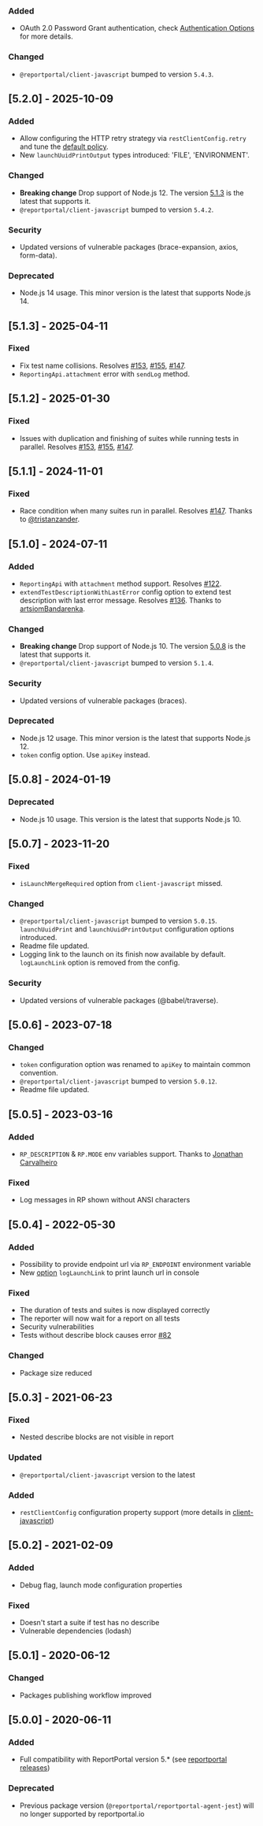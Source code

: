 ### Added
- OAuth 2.0 Password Grant authentication, check [Authentication Options](https://github.com/reportportal/agent-js-cucumber?tab=readme-ov-file#authentication-options) for more details.
### Changed
- `@reportportal/client-javascript` bumped to version `5.4.3`.

## [5.2.0] - 2025-10-09
### Added
- Allow configuring the HTTP retry strategy via `restClientConfig.retry` and tune the [default policy](https://github.com/reportportal/client-javascript?tab=readme-ov-file#retry-configuration).
- New `launchUuidPrintOutput` types introduced: 'FILE', 'ENVIRONMENT'.
### Changed
- **Breaking change** Drop support of Node.js 12. The version [5.1.3](https://github.com/reportportal/agent-js-jest/releases/tag/v5.1.3) is the latest that supports it.
- `@reportportal/client-javascript` bumped to version `5.4.2`.
### Security
- Updated versions of vulnerable packages (brace-expansion, axios, form-data).
### Deprecated
- Node.js 14 usage. This minor version is the latest that supports Node.js 14.

## [5.1.3] - 2025-04-11
### Fixed
- Fix test name collisions. Resolves [#153](https://github.com/reportportal/agent-js-jest/issues/153), [#155](https://github.com/reportportal/agent-js-jest/issues/155), [#147](https://github.com/reportportal/agent-js-jest/issues/147).
- `ReportingApi.attachment` error with `sendLog` method.

## [5.1.2] - 2025-01-30
### Fixed
- Issues with duplication and finishing of suites while running tests in parallel. Resolves [#153](https://github.com/reportportal/agent-js-jest/issues/153), [#155](https://github.com/reportportal/agent-js-jest/issues/155), [#147](https://github.com/reportportal/agent-js-jest/issues/147).

## [5.1.1] - 2024-11-01
### Fixed
- Race condition when many suites run in parallel. Resolves [#147](https://github.com/reportportal/agent-js-jest/issues/147). Thanks to [@tristanzander](https://github.com/tristanzander).

## [5.1.0] - 2024-07-11
### Added
- `ReportingApi` with `attachment` method support. Resolves [#122](https://github.com/reportportal/agent-js-jest/issues/122).
- `extendTestDescriptionWithLastError` config option to extend test description with last error message. Resolves [#136](https://github.com/reportportal/agent-js-jest/issues/136). Thanks to [artsiomBandarenka](https://github.com/artsiomBandarenka).
### Changed
- **Breaking change** Drop support of Node.js 10. The version [5.0.8](https://github.com/reportportal/agent-js-jest/releases/tag/v5.0.8) is the latest that supports it.
- `@reportportal/client-javascript` bumped to version `5.1.4`.
### Security
- Updated versions of vulnerable packages (braces).
### Deprecated
- Node.js 12 usage. This minor version is the latest that supports Node.js 12.
- `token` config option. Use `apiKey` instead.

## [5.0.8] - 2024-01-19
### Deprecated
- Node.js 10 usage. This version is the latest that supports Node.js 10.

## [5.0.7] - 2023-11-20
### Fixed
- `isLaunchMergeRequired` option from `client-javascript` missed.
### Changed
- `@reportportal/client-javascript` bumped to version `5.0.15`. `launchUuidPrint` and `launchUuidPrintOutput` configuration options introduced.
- Readme file updated.
- Logging link to the launch on its finish now available by default. `logLaunchLink` option is removed from the config.
### Security
- Updated versions of vulnerable packages (@babel/traverse).

## [5.0.6] - 2023-07-18
### Changed
- `token` configuration option was renamed to `apiKey` to maintain common convention.
- `@reportportal/client-javascript` bumped to version `5.0.12`.
- Readme file updated.

## [5.0.5] - 2023-03-16
### Added
- `RP_DESCRIPTION` & `RP.MODE` env variables support. Thanks to [Jonathan Carvalheiro](https://github.com/Jonathan-Carvalheiro)
### Fixed
- Log messages in RP shown without ANSI characters

## [5.0.4] - 2022-05-30
### Added
- Possibility to provide endpoint url via `RP_ENDPOINT` environment variable
- New [option](./README.md#loglaunchlink-flag) `logLaunchLink` to print launch url in console
### Fixed
- The duration of tests and suites is now displayed correctly
- The reporter will now wait for a report on all tests
- Security vulnerabilities
- Tests without describe block causes error [#82](https://github.com/reportportal/agent-js-jest/issues/82)
### Changed
- Package size reduced

## [5.0.3] - 2021-06-23
### Fixed
- Nested describe blocks are not visible in report
### Updated
- `@reportportal/client-javascript` version to the latest
### Added
- `restClientConfig` configuration property support (more details in [client-javascript](https://github.com/reportportal/client-javascript))

## [5.0.2] - 2021-02-09
### Added
- Debug flag, launch mode configuration properties
### Fixed
- Doesn't start a suite if test has no describe
- Vulnerable dependencies (lodash)

## [5.0.1] - 2020-06-12
### Changed
- Packages publishing workflow improved

## [5.0.0] - 2020-06-11
### Added
- Full compatibility with ReportPortal version 5.* (see [reportportal releases](https://github.com/reportportal/reportportal/releases))
### Deprecated
- Previous package version (`@reportportal/reportportal-agent-jest`) will no longer supported by reportportal.io

